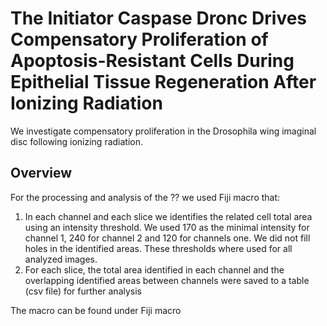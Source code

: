 # The Initiator Caspase Dronc Drives Compensatory Proliferation of Apoptosis-Resistant Cells During Epithelial Tissue Regeneration After Ionizing Radiation
We investigate compensatory proliferation in the Drosophila wing imaginal disc following ionizing radiation.
## Overview
For the processing and analysis of the ?? we used Fiji macro that:
1. In each channel and each slice we identifies the related cell total area using an intensity threshold. We used 170 as the minimal intensity for channel 1, 240 for channel 2 and 120 for channels one. We did not fill holes in the identified areas. These thresholds where used for all analyzed images. 
2. For each slice, the total area identified in each channel and the overlapping identified areas between channels were saved to a table (csv file) for further analysis 

The macro can be found under Fiji macro
